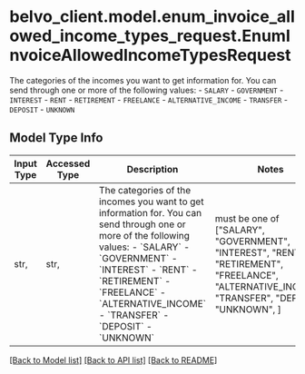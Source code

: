 # belvo_client.model.enum_invoice_allowed_income_types_request.EnumInvoiceAllowedIncomeTypesRequest

The categories of the incomes you want to get information for.  You can send through one or more of the following values:   - `SALARY`   - `GOVERNMENT`   - `INTEREST`   - `RENT`   - `RETIREMENT`   - `FREELANCE`   - `ALTERNATIVE_INCOME`   - `TRANSFER`   - `DEPOSIT`   - `UNKNOWN`

## Model Type Info
Input Type | Accessed Type | Description | Notes
------------ | ------------- | ------------- | -------------
str,  | str,  | The categories of the incomes you want to get information for.  You can send through one or more of the following values:   - &#x60;SALARY&#x60;   - &#x60;GOVERNMENT&#x60;   - &#x60;INTEREST&#x60;   - &#x60;RENT&#x60;   - &#x60;RETIREMENT&#x60;   - &#x60;FREELANCE&#x60;   - &#x60;ALTERNATIVE_INCOME&#x60;   - &#x60;TRANSFER&#x60;   - &#x60;DEPOSIT&#x60;   - &#x60;UNKNOWN&#x60; | must be one of ["SALARY", "GOVERNMENT", "INTEREST", "RENT", "RETIREMENT", "FREELANCE", "ALTERNATIVE_INCOME", "TRANSFER", "DEPOSIT", "UNKNOWN", ] 

[[Back to Model list]](../../README.md#documentation-for-models) [[Back to API list]](../../README.md#documentation-for-api-endpoints) [[Back to README]](../../README.md)

